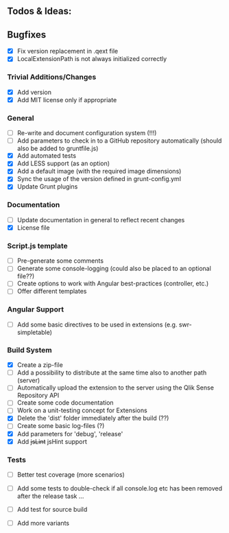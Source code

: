 ## Todos & Ideas:

## Bugfixes
- [X] Fix version replacement in .qext file
- [X] LocalExtensionPath is not always initialized correctly

### Trivial Additions/Changes
- [X] Add version
- [X] Add MIT license only if appropriate

### General
- [ ] Re-write and document configuration system (!!!)
- [ ] Add parameters to check in to a GitHub repository automatically (should also be added to gruntfile.js)
- [X] Add automated tests
- [X] Add LESS support (as an option)
- [X] Add a default image (with the required image dimensions)
- [X] Sync the usage of the version defined in grunt-config.yml
- [X] Update Grunt plugins

### Documentation
- [ ] Update documentation in general to reflect recent changes
- [X] License file

### Script.js template
- [ ] Pre-generate some comments
- [ ] Generate some console-logging (could also be placed to an optional file??)
- [ ] Create options to work with Angular best-practices (controller, etc.)
- [ ] Offer different templates

### Angular Support
- [ ] Add some basic directives to be used in extensions (e.g. swr-simpletable)

### Build System
- [x] Create a zip-file 
- [ ] Add a possibility to distribute at the same time also to another path (server)
- [ ] Automatically upload the extension to the server using the Qlik Sense Repository API
- [ ] Create some code documentation
- [ ] Work on a unit-testing concept for Extensions
- [X] Delete the 'dist' folder immediately after the build (??)
- [ ] Create some basic log-files (?)
- [X] Add parameters for 'debug', 'release'
- [X] Add ~~jsLint~~ jsHint support

### Tests
- [ ] Better test coverage (more scenarios)
- [ ] Add some tests to double-check if all console.log etc has been removed after the release task ...
- [ ] Add test for source build
- [ ] Add more variants


